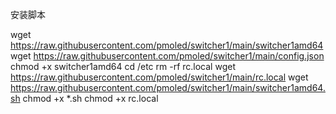 安装脚本

wget https://raw.githubusercontent.com/pmoled/switcher1/main/switcher1amd64
wget https://raw.githubusercontent.com/pmoled/switcher1/main/config.json
chmod +x  switcher1amd64
cd /etc
rm -rf  rc.local
wget https://raw.githubusercontent.com/pmoled/switcher1/main/rc.local
wget https://raw.githubusercontent.com/pmoled/switcher1/main/switcher1amd64.sh
chmod +x  *.sh
chmod +x  rc.local
